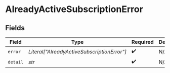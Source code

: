 # AlreadyActiveSubscriptionError


## Fields

| Field                                       | Type                                        | Required                                    | Description                                 | Example                                     |
| ------------------------------------------- | ------------------------------------------- | ------------------------------------------- | ------------------------------------------- | ------------------------------------------- |
| `error`                                     | *Literal["AlreadyActiveSubscriptionError"]* | :heavy_check_mark:                          | N/A                                         | AlreadyActiveSubscriptionError              |
| `detail`                                    | *str*                                       | :heavy_check_mark:                          | N/A                                         |                                             |